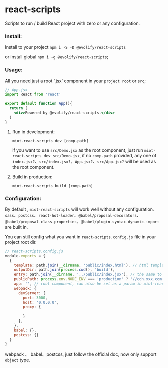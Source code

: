 # react-scripts
Scripts to run / build React project with zero or any configuration.

### Install:

Install to your project `npm i -S -D @evolify/react-scripts`  

or install global `npm i -g @evolify/react-scripts`;

### Usage:

All you need just a root  '.jsx' component in your `project root` or `src`;

```jsx
// App.jsx 
import React from 'react'

export default function App(){
  return (
    <div>Powered by @evolify/react-scripts.</div>
  )
}
```

1. Run in development:

   `miot-react-scripts dev [comp-path]`

   if you want to use `src/Demo.jsx` as the root component, just run `miot-react-scripts dev src/Demo.jsx`, if no `comp-path` provided, any one of `index.jsx?`、`src/index.jsx?`、`App.jsx?`、`src/App.jsx?` will be used as the root component.

2. Build in production:

   `miot-react-scripts build [comp-path]`

### Configuration:

By default , `miot-react-scripts` will work well without any configuration. `sass`、`postcss`、`react-hot-loader`、`@babel/proposal-decorators`、`@babel/proposal-class-properties`、`@babel/plugin-syntax-dynamic-import` are built in. 

You can still config what you want in `react-scripts.config.js` file in your project root dir.

```js
// react-scripts.config.js
module.exports = {
  {
    template: path.join(__dirname, 'public/index.html'), // html template, built in miot-react-scripts by default.
    outputDir: path.join(process.cwd(), 'build'),
    entry: path.join(__dirname, '../public/index.jsx'), // the same to webpack.entry, built in.
    publicPath: process.env.NODE_ENV === 'production' ? '//cdn.xxx.com': '', // deafult is ''
    app: '', // root component, can also be set as a param in miot-react-scripts
    webpack: {
      devServer: {
        port: 3000,
        host: '0.0.0.0',
        proxy: {
          
        }
      },
    },
    babel: {},
    postcss: {}
  }
}
```

webpack 、 babel、postcss, just follow the official doc, now only support `object` type.
